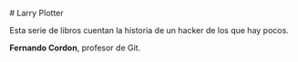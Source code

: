 \# Larry Plotter

 

Esta serie de libros cuentan la historia de un hacker de los que hay pocos.

**Fernando Cordon**, profesor de Git.